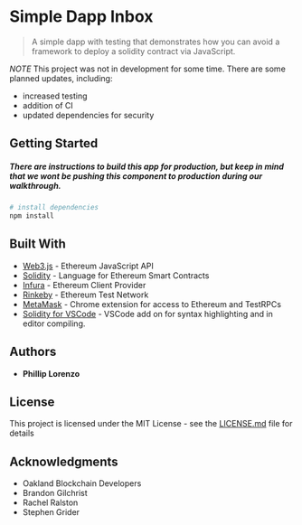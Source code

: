 # Simple Dapp Inbox

> A simple dapp with testing that demonstrates how you can avoid a framework to deploy a solidity contract via JavaScript.

*NOTE* This project was not in development for some time. There are some planned updates, including:

- increased testing
- addition of CI
- updated dependencies for security

## Getting Started

##### There are instructions to build this app for production, but keep in mind that we wont be pushing this component to production during our walkthrough.

``` bash
# install dependencies
npm install

```


## Built With

* [Web3.js](https://github.com/ethereum/web3.js) - Ethereum JavaScript API
* [Solidity](https://github.com/ethereum/solidity) - Language for Ethereum Smart Contracts
* [Infura](https://github.com/ethereum/solidity) - Ethereum Client Provider
* [Rinkeby](https://www.rinkeby.io/#stats) - Ethereum Test Network
* [MetaMask](https://metamask.io/) - Chrome extension for access to Ethereum and TestRPCs 
* [Solidity for VSCode](https://github.com/juanfranblanco/vscode-solidity) - VSCode add on for syntax highlighting and in editor compiling.  

## Authors

* **Phillip Lorenzo** 

## License

This project is licensed under the MIT License - see the [LICENSE.md](LICENSE.md) file for details

## Acknowledgments

* Oakland Blockchain Developers
* Brandon Gilchrist
* Rachel Ralston
* Stephen Grider